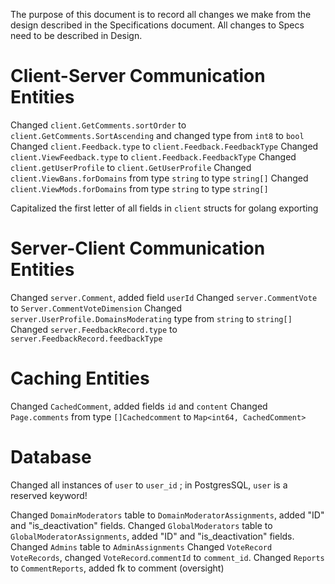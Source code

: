 

The purpose of this document is to record all changes we make from the design described in the Specifications document. All changes to Specs need to be described in Design.





# Client-Server Communication Entities

Changed `client.GetComments.sortOrder` to `client.GetComments.SortAscending` and changed type from `int8` to `bool` 
Changed `client.Feedback.type` to `client.Feedback.FeedbackType`
Changed `client.ViewFeedback.type` to `client.Feedback.FeedbackType`
Changed `client.getUserProfile` to `client.GetUserProfile`
Changed `client.ViewBans.forDomains` from type `string` to type `string[]`
Changed `client.ViewMods.forDomains` from type `string` to type `string[]`

Capitalized the first letter of all fields in `client` structs for golang exporting


# Server-Client Communication Entities

Changed `server.Comment`, added field `userId`
Changed `server.CommentVote` to `Server.CommentVoteDimension`
Changed `server.UserProfile.DomainsModerating` type from `string` to `string[]`
Changed `server.FeedbackRecord.type` to `server.FeedbackRecord.feedbackType`


# Caching Entities

Changed `CachedComment`, added fields `id` and `content`
Changed `Page.comments` from type `[]Cachedcomment` to `Map<int64, CachedComment>`


# Database

Changed all instances of `user` to `user_id` ; in PostgresSQL, `user` is a reserved keyword!

Changed `DomainModerators` table to `DomainModeratorAssignments`, added "ID" and "is_deactivation" fields.
Changed `GlobalModerators` table to `GlobalModeratorAssignments`, added "ID" and "is_deactivation" fields.
Changed `Admins` table to `AdminAssignments`
Changed `VoteRecord` `VoteRecords`, changed `VoteRecord`.`commentId` to `comment_id`.
Changed `Reports` to `CommentReports`, added fk to comment (oversight)


